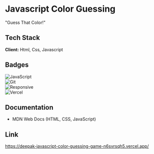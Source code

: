 
# Javascript Color Guessing

"Guess That Color!"



## Tech Stack

**Client:**  Html, Css, Javascript



## Badges

![JavaScript](https://img.shields.io/badge/JavaScript-ES6-yellow)  
![Git](https://img.shields.io/badge/Git-Version--Control-red)  
![Responsive](https://img.shields.io/badge/Responsive-Design-green)  
![Vercel](https://img.shields.io/badge/Deployed%20on-Vercel-black)



## Documentation

- MDN Web Docs (HTML, CSS, JavaScript)



## Link 

https://deepak-javascript-color-guessing-game-n6svrsqh5.vercel.app/
